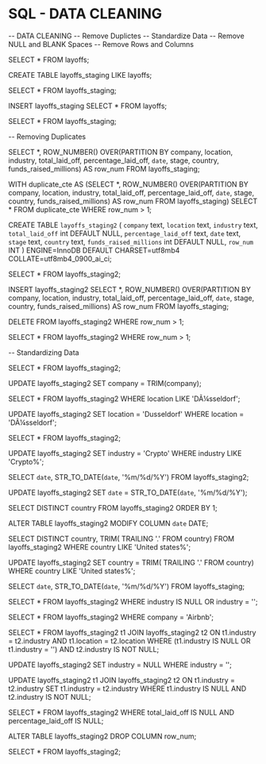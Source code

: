 # SQL - DATA CLEANING
-- DATA CLEANING
-- Remove Duplictes
-- Standardize Data
-- Remove NULL and BLANK Spaces
-- Remove Rows and Columns

SELECT *
FROM layoffs;

CREATE TABLE layoffs_staging
LIKE layoffs;

SELECT *
FROM layoffs_staging;

INSERT layoffs_staging
SELECT *
FROM layoffs;

SELECT *
FROM layoffs_staging;

-- Removing Duplicates

SELECT *,
ROW_NUMBER() OVER(PARTITION BY company, location, industry, total_laid_off, percentage_laid_off, `date`, stage,
country, funds_raised_millions) AS row_num
FROM layoffs_staging;

WITH duplicate_cte AS
(SELECT *,
ROW_NUMBER() OVER(PARTITION BY company, location, industry, total_laid_off, percentage_laid_off, `date`, stage,
country, funds_raised_millions) AS row_num
FROM layoffs_staging)
SELECT *
FROM duplicate_cte
WHERE row_num > 1;


CREATE TABLE `layoffs_staging2` (
  `company` text,
  `location` text,
  `industry` text,
  `total_laid_off` int DEFAULT NULL,
  `percentage_laid_off` text,
  `date` text,
  `stage` text,
  `country` text,
  `funds_raised_millions` int DEFAULT NULL,
  `row_num` INT
) ENGINE=InnoDB DEFAULT CHARSET=utf8mb4 COLLATE=utf8mb4_0900_ai_ci;

SELECT *
FROM layoffs_staging2;

INSERT layoffs_staging2
SELECT *,
ROW_NUMBER() OVER(PARTITION BY company, location, industry, total_laid_off, percentage_laid_off, `date`, stage,
country, funds_raised_millions) AS row_num
FROM layoffs_staging;

DELETE
FROM layoffs_staging2
WHERE row_num > 1;


SELECT *
FROM layoffs_staging2
WHERE row_num > 1;

-- Standardizing Data

SELECT *
FROM layoffs_staging2;

UPDATE layoffs_staging2
SET company = TRIM(company);

SELECT *
FROM layoffs_staging2
WHERE location LIKE 'DÃ¼sseldorf';

UPDATE layoffs_staging2
SET location = 'Dusseldorf'
WHERE location = 'DÃ¼sseldorf';

SELECT *
FROM layoffs_staging2;

UPDATE layoffs_staging2
SET industry = 'Crypto'
WHERE industry LIKE 'Crypto%';

SELECT `date`,
STR_TO_DATE(`date`, '%m/%d/%Y')
FROM layoffs_staging2;

UPDATE layoffs_staging2
SET `date` = STR_TO_DATE(`date`, '%m/%d/%Y');

SELECT DISTINCT country
FROM layoffs_staging2
ORDER BY 1;

ALTER TABLE layoffs_staging2
MODIFY COLUMN `date` DATE;

SELECT DISTINCT country, TRIM( TRAILING '.' FROM country)
FROM layoffs_staging2
WHERE country LIKE 'United states%';

UPDATE layoffs_staging2
SET country = TRIM( TRAILING '.' FROM country)
WHERE country LIKE 'United states%';

SELECT `date`, 
STR_TO_DATE(`date`, '%m/%d/%Y')
FROM layoffs_staging;

SELECT *
FROM layoffs_staging2
WHERE industry IS NULL
OR industry = '';

SELECT *
FROM layoffs_staging2
WHERE company = 'Airbnb';

SELECT *
FROM layoffs_staging2 t1
JOIN layoffs_staging2 t2
	ON t1.industry = t2.industry
    AND t1.location = t2.location
WHERE (t1.industry IS NULL OR t1.industry = '')
AND t2.industry IS NOT NULL;

UPDATE layoffs_staging2
SET industry = NULL
WHERE industry = '';

UPDATE layoffs_staging2 t1
JOIN layoffs_staging2 t2
	ON t1.industry = t2.industry
SET t1.industry = t2.industry
WHERE t1.industry IS NULL
AND t2.industry IS NOT NULL;

SELECT *
FROM layoffs_staging2
WHERE total_laid_off IS NULL
AND percentage_laid_off IS NULL;

ALTER TABLE layoffs_staging2
DROP COLUMN row_num;

SELECT *
FROM layoffs_staging2;
